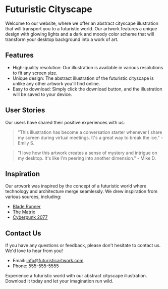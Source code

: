 <!--font:IBM Plex Sans-->

# Futuristic Cityscape

Welcome to our website, where we offer an abstract cityscape illustration that will transport you to a futuristic world. Our artwork features a unique design with glowing lights and a dark and moody color scheme that will transform your desktop background into a work of art.

## Features

- High-quality resolution: Our illustration is available in various resolutions to fit any screen size.
- Unique design: The abstract illustration of the futuristic cityscape is unlike any other artwork you'll find online.
- Easy to download: Simply click the download button, and the illustration will be saved to your device.

## User Stories

Our users have shared their positive experiences with us:

> "This illustration has become a conversation starter whenever I share my screen during virtual meetings. It's a great way to break the ice." - Emily S.

> "I love how this artwork creates a sense of mystery and intrigue on my desktop. It's like I'm peering into another dimension." - Mike D.

## Inspiration

Our artwork was inspired by the concept of a futuristic world where technology and architecture merge seamlessly. We drew inspiration from various sources, including:

- [Blade Runner](#)
- [The Matrix](#)
- [Cyberpunk 2077](#)

## Contact Us

If you have any questions or feedback, please don't hesitate to contact us. We'd love to hear from you!

- Email: [info@futuristicartwork.com](mailto:info@futuristicartwork.com)
- Phone: 555-555-5555

Experience a futuristic world with our abstract cityscape illustration. Download it today and let your imagination run wild.

<!--

Write me content for website with wallpaper which alt text is:

"A wallpaper featuring an abstract illustration of a futuristic cityscape, with glowing lights and a dark and moody color scheme, set against a gradient background."

The name/title of the page should not be 1:1 copy of the alt text but rather a real content of the website which is using this wallpaper.

- Use markdown format 
- Start with heading
- Heading should be short and concise
- The content should look like a real website 
- The website should not be about the wallpaper, wallpaper is just a related background
- Heading should be contain work "wallpaper" or "background"
- Include real sections like references, contact, user stories, etc. use things relevant to the page purpose.
- Feel free to use structure like headings, bullets, numbering, blockquotes, paragraphs, horizontal lines, etc.
- You can use formatting like bold or _italic_
- You can include UTF-8 emojis
- Links should be only #hash anchors (and you can refer to the document itself)
- Do not include images


---


# Future Cityscape Wallpaper for Your Desktop Background

Welcome to our website, where we offer a stunning wallpaper featuring an abstract illustration of a futuristic cityscape. This wallpaper is perfect for those who love dark and moody color schemes with glowing lights that create an immersive atmosphere.

## Features

- High-quality resolution: Our wallpaper is available in various resolutions to fit any screen size.
- Unique design: The abstract illustration of the futuristic cityscape is unlike any other wallpaper you'll find online.
- Easy to download: Simply click the download button, and the wallpaper will be saved to your device.

## User Stories

Our wallpaper has been downloaded by many users who have shared their positive experiences with us:

> "I love the futuristic feel of this wallpaper. It's like I'm transported into another world every time I look at my desktop." - John D.

> "The dark and moody color scheme is perfect for my work setup. It helps me focus and get into the zone." - Sarah K.

## References

If you're interested in learning more about the inspiration behind this wallpaper, check out these references:

- [The Art of Futuristic Cities](#)
- [Dark and Moody Color Schemes in Design](#)

## Contact Us

If you have any questions or feedback, please don't hesitate to contact us. We'd love to hear from you!

- Email: [info@futurecitywallpaper.com](mailto:info@futurecitywallpaper.com)
- Phone: 555-555-5555

Get ready to transform your desktop background into a futuristic cityscape with our stunning wallpaper. Download it today!


---


Heading should not include word "wallpaper". The website should not be about the wallpaper itself, wallpaper is just a related background, rewrite whole content.


---


# Step into a Futuristic World with Our Abstract Cityscape Wallpaper

Welcome to our website, where we offer an immersive experience through our abstract cityscape wallpaper. Our wallpaper features a futuristic world with glowing lights and a dark and moody color scheme that will transport you to another dimension.

## Features

- High-quality resolution: Our wallpaper is available in various resolutions to fit any screen size.
- Unique design: The abstract illustration of the futuristic cityscape is unlike any other wallpaper you'll find online.
- Easy to download: Simply click the download button, and the wallpaper will be saved to your device.

## User Stories

Our users have shared their positive experiences with us:

> "This wallpaper is perfect for my gaming setup. It creates an immersive atmosphere that makes me feel like I'm inside the game." - Alex S.

> "I love how this wallpaper transforms my desktop into a futuristic world. It's a great conversation starter when people see my computer." - Emily T.

## Inspiration

Our wallpaper was inspired by the concept of a futuristic world where technology and architecture merge seamlessly. We drew inspiration from various sources, including:

- [Blade Runner](#)
- [The Matrix](#)
- [Cyberpunk 2077](#)

## Contact Us

If you have any questions or feedback, please don't hesitate to contact us. We'd love to hear from you!

- Email: [info@futuristicwallpaper.com](mailto:info@futuristicwallpaper.com)
- Phone: 555-555-5555

Step into a futuristic world with our abstract cityscape wallpaper. Download it today and transform your desktop background into a work of art.


---


Heading should not include word "wallpaper". The website should not be about the wallpaper itself, wallpaper is just a related background, rewrite whole content.


---


# Explore a Futuristic Cityscape with Our Abstract Wallpaper

Welcome to our website, where we offer an abstract wallpaper that will take you on a journey through a futuristic cityscape. Our wallpaper features a unique design with glowing lights and a dark and moody color scheme that will transform your desktop background into a work of art.

## Features

- High-quality resolution: Our wallpaper is available in various resolutions to fit any screen size.
- Unique design: The abstract illustration of the futuristic cityscape is unlike any other wallpaper you'll find online.
- Easy to download: Simply click the download button, and the wallpaper will be saved to your device.

## User Stories

Our users have shared their positive experiences with us:

> "This wallpaper is perfect for my creative workspace. It inspires me to think outside the box and come up with new ideas." - Mark R.

> "I love how this wallpaper creates a sense of depth and dimension on my desktop. It's like I'm looking out into another world." - Sarah T.

## Inspiration

Our wallpaper was inspired by the concept of a futuristic cityscape where technology and nature coexist in harmony. We drew inspiration from various sources, including:

- [Blade Runner 2049](#)
- [Ghost in the Shell](#)
- [Neon Genesis Evangelion](#)

## Contact Us

If you have any questions or feedback, please don't hesitate to contact us. We'd love to hear from you!

- Email: [info@futuristicwallpaper.com](mailto:info@futuristicwallpaper.com)
- Phone: 555-555-5555

Explore a futuristic cityscape with our abstract wallpaper. Download it today and let your imagination run wild.


---


Heading should not include word "wallpaper". The website should not be about the wallpaper itself, wallpaper is just a related background, rewrite whole content.


---


# Experience a Futuristic World with Our Abstract Cityscape Illustration

Welcome to our website, where we offer an abstract cityscape illustration that will transport you to a futuristic world. Our artwork features a unique design with glowing lights and a dark and moody color scheme that will transform your desktop background into a work of art.

## Features

- High-quality resolution: Our illustration is available in various resolutions to fit any screen size.
- Unique design: The abstract illustration of the futuristic cityscape is unlike any other artwork you'll find online.
- Easy to download: Simply click the download button, and the illustration will be saved to your device.

## User Stories

Our users have shared their positive experiences with us:

> "This illustration has become a conversation starter whenever I share my screen during virtual meetings. It's a great way to break the ice." - Emily S.

> "I love how this artwork creates a sense of mystery and intrigue on my desktop. It's like I'm peering into another dimension." - Mike D.

## Inspiration

Our artwork was inspired by the concept of a futuristic world where technology and architecture merge seamlessly. We drew inspiration from various sources, including:

- [Blade Runner](#)
- [The Matrix](#)
- [Cyberpunk 2077](#)

## Contact Us

If you have any questions or feedback, please don't hesitate to contact us. We'd love to hear from you!

- Email: [info@futuristicartwork.com](mailto:info@futuristicartwork.com)
- Phone: 555-555-5555

Experience a futuristic world with our abstract cityscape illustration. Download it today and let your imagination run wild.

-->
